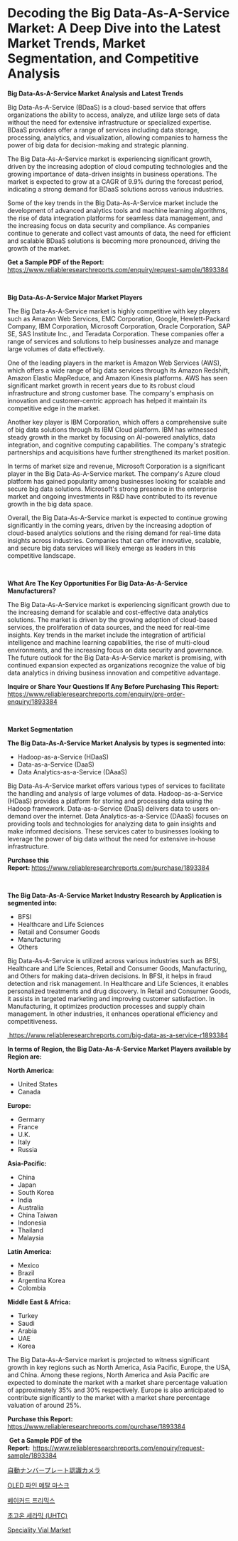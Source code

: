 <p><h1>Decoding the Big Data-As-A-Service Market: A Deep Dive into the Latest Market Trends, Market Segmentation, and Competitive Analysis</h1></p><p><strong>Big Data-As-A-Service Market Analysis and Latest Trends</strong></p>
<p><p>Big Data-As-A-Service (BDaaS) is a cloud-based service that offers organizations the ability to access, analyze, and utilize large sets of data without the need for extensive infrastructure or specialized expertise. BDaaS providers offer a range of services including data storage, processing, analytics, and visualization, allowing companies to harness the power of big data for decision-making and strategic planning.</p><p>The Big Data-As-A-Service market is experiencing significant growth, driven by the increasing adoption of cloud computing technologies and the growing importance of data-driven insights in business operations. The market is expected to grow at a CAGR of 9.9% during the forecast period, indicating a strong demand for BDaaS solutions across various industries.</p><p>Some of the key trends in the Big Data-As-A-Service market include the development of advanced analytics tools and machine learning algorithms, the rise of data integration platforms for seamless data management, and the increasing focus on data security and compliance. As companies continue to generate and collect vast amounts of data, the need for efficient and scalable BDaaS solutions is becoming more pronounced, driving the growth of the market.</p></p>
<p><strong>Get a Sample PDF of the Report:&nbsp;</strong> <a href="https://www.reliableresearchreports.com/enquiry/request-sample/1893384">https://www.reliableresearchreports.com/enquiry/request-sample/1893384</a></p>
<p>&nbsp;</p>
<p><strong>Big Data-As-A-Service Major Market Players</strong></p>
<p><p>The Big Data-As-A-Service market is highly competitive with key players such as Amazon Web Services, EMC Corporation, Google, Hewlett-Packard Company, IBM Corporation, Microsoft Corporation, Oracle Corporation, SAP SE, SAS Institute Inc., and Teradata Corporation. These companies offer a range of services and solutions to help businesses analyze and manage large volumes of data effectively.</p><p>One of the leading players in the market is Amazon Web Services (AWS), which offers a wide range of big data services through its Amazon Redshift, Amazon Elastic MapReduce, and Amazon Kinesis platforms. AWS has seen significant market growth in recent years due to its robust cloud infrastructure and strong customer base. The company's emphasis on innovation and customer-centric approach has helped it maintain its competitive edge in the market.</p><p>Another key player is IBM Corporation, which offers a comprehensive suite of big data solutions through its IBM Cloud platform. IBM has witnessed steady growth in the market by focusing on AI-powered analytics, data integration, and cognitive computing capabilities. The company's strategic partnerships and acquisitions have further strengthened its market position.</p><p>In terms of market size and revenue, Microsoft Corporation is a significant player in the Big Data-As-A-Service market. The company's Azure cloud platform has gained popularity among businesses looking for scalable and secure big data solutions. Microsoft's strong presence in the enterprise market and ongoing investments in R&D have contributed to its revenue growth in the big data space.</p><p>Overall, the Big Data-As-A-Service market is expected to continue growing significantly in the coming years, driven by the increasing adoption of cloud-based analytics solutions and the rising demand for real-time data insights across industries. Companies that can offer innovative, scalable, and secure big data services will likely emerge as leaders in this competitive landscape.</p></p>
<p>&nbsp;</p>
<p><strong>What Are The Key Opportunities For Big Data-As-A-Service Manufacturers?</strong></p>
<p><p>The Big Data-As-A-Service market is experiencing significant growth due to the increasing demand for scalable and cost-effective data analytics solutions. The market is driven by the growing adoption of cloud-based services, the proliferation of data sources, and the need for real-time insights. Key trends in the market include the integration of artificial intelligence and machine learning capabilities, the rise of multi-cloud environments, and the increasing focus on data security and governance. The future outlook for the Big Data-As-A-Service market is promising, with continued expansion expected as organizations recognize the value of big data analytics in driving business innovation and competitive advantage.</p></p>
<p><strong>Inquire or Share Your Questions If Any Before Purchasing This Report:</strong> <a href="https://www.reliableresearchreports.com/enquiry/pre-order-enquiry/1893384">https://www.reliableresearchreports.com/enquiry/pre-order-enquiry/1893384</a></p>
<p>&nbsp;</p>
<p><strong>Market Segmentation</strong></p>
<p><strong>The Big Data-As-A-Service Market Analysis by types is segmented into:</strong></p>
<p><ul><li>Hadoop-as-a-Service (HDaaS)</li><li>Data-as-a-Service (DaaS)</li><li>Data Analytics-as-a-Service (DAaaS)</li></ul></p>
<p><p>Big Data-As-A-Service market offers various types of services to facilitate the handling and analysis of large volumes of data. Hadoop-as-a-Service (HDaaS) provides a platform for storing and processing data using the Hadoop framework. Data-as-a-Service (DaaS) delivers data to users on-demand over the internet. Data Analytics-as-a-Service (DAaaS) focuses on providing tools and technologies for analyzing data to gain insights and make informed decisions. These services cater to businesses looking to leverage the power of big data without the need for extensive in-house infrastructure.</p></p>
<p><strong>Purchase this Report:&nbsp;</strong><a href="https://www.reliableresearchreports.com/purchase/1893384">https://www.reliableresearchreports.com/purchase/1893384</a></p>
<p>&nbsp;</p>
<p><strong>The Big Data-As-A-Service Market Industry Research by Application is segmented into:</strong></p>
<p><ul><li>BFSI</li><li>Healthcare and Life Sciences</li><li>Retail and Consumer Goods</li><li>Manufacturing</li><li>Others</li></ul></p>
<p><p>Big Data-As-A-Service is utilized across various industries such as BFSI, Healthcare and Life Sciences, Retail and Consumer Goods, Manufacturing, and Others for making data-driven decisions. In BFSI, it helps in fraud detection and risk management. In Healthcare and Life Sciences, it enables personalized treatments and drug discovery. In Retail and Consumer Goods, it assists in targeted marketing and improving customer satisfaction. In Manufacturing, it optimizes production processes and supply chain management. In other industries, it enhances operational efficiency and competitiveness.</p></p>
<p><a href="https://www.reliableresearchreports.com/big-data-as-a-service-r1893384">&nbsp;https://www.reliableresearchreports.com/big-data-as-a-service-r1893384</a></p>
<p><strong>In terms of Region, the Big Data-As-A-Service Market Players available by Region are:</strong></p>
<p>
    <p> <strong> North America: </strong>
        <ul>
            <li>United States</li>
            <li>Canada</li>
        </ul>
        </p> 
    <p> <strong> Europe: </strong>
        <ul>
            <li>Germany</li>
            <li>France</li>
            <li>U.K.</li>
            <li>Italy</li>
            <li>Russia</li>
        </ul>
        </p> 
    <p> <strong> Asia-Pacific: </strong>
        <ul>
            <li>China</li>
            <li>Japan</li>
            <li>South Korea</li>
            <li>India</li>
            <li>Australia</li>
            <li>China Taiwan</li>
            <li>Indonesia</li>
            <li>Thailand</li>
            <li>Malaysia</li>
        </ul>
        </p> 
    <p> <strong> Latin America: </strong>
        <ul>
            <li>Mexico</li>
            <li>Brazil</li>
            <li>Argentina Korea</li>
            <li>Colombia</li>
        </ul>
        </p> 
    <p> <strong> Middle East & Africa: </strong>
        <ul>
            <li>Turkey</li>
            <li>Saudi</li>
            <li>Arabia</li>
            <li>UAE</li>
            <li>Korea</li>
        </ul>
    </p>
    </p>
<p><p>The Big Data-As-A-Service market is projected to witness significant growth in key regions such as North America, Asia Pacific, Europe, the USA, and China. Among these regions, North America and Asia Pacific are expected to dominate the market with a market share percentage valuation of approximately 35% and 30% respectively. Europe is also anticipated to contribute significantly to the market with a market share percentage valuation of around 25%.</p></p>
<p><strong>Purchase this Report: </strong><a href="https://www.reliableresearchreports.com/purchase/1893384">https://www.reliableresearchreports.com/purchase/1893384</a></p>
<p>&nbsp;<strong>Get a Sample PDF of the Report:&nbsp;&nbsp;</strong><a href="https://www.reliableresearchreports.com/enquiry/request-sample/1893384">https://www.reliableresearchreports.com/enquiry/request-sample/1893384</a></p>
<p><strong></strong></p>
<p><p><a href="https://medium.com/@tssrjndu32/%E8%87%AA%E5%8B%95%E3%83%8A%E3%83%B3%E3%83%90%E3%83%BC%E3%83%97%E3%83%AC%E3%83%BC%E3%83%88%E8%AA%8D%E8%AD%98%E3%82%AB%E3%83%A1%E3%83%A9%E5%B8%82%E5%A0%B4%E3%81%AB%E6%B7%B1%E3%81%8F%E5%85%A5%E3%82%8A%E8%BE%BC%E3%82%80-%E3%81%9D%E3%81%AE%E5%82%BE%E5%90%91-%E5%B8%82%E5%A0%B4%E3%82%BB%E3%82%B0%E3%83%A1%E3%83%B3%E3%83%86%E3%83%BC%E3%82%B7%E3%83%A7%E3%83%B3-%E7%AB%B6%E4%BA%89%E5%88%86%E6%9E%90-339f96e850b4">自動ナンバープレート認識カメラ</a></p><p><a href="https://medium.com/@duculucescu2022/%EC%A7%80%EC%97%AD-%EB%B3%84-%EC%84%B1%EC%9E%A5-%EB%8F%99%ED%96%A5-%EB%AF%B8%EB%9E%98-%EC%A0%84%EB%A7%9D-2024-2031-%EC%9D%84-%ED%8F%AC%ED%95%A8%ED%95%9C-%EA%B8%80%EB%A1%9C%EB%B2%8C-oled-%ED%8C%8C%EC%9D%B8-%EB%A9%94%ED%83%88-%EB%A7%88%EC%8A%A4%ED%81%AC-%EC%8B%9C%EC%9E%A5-%EB%B6%80%EB%AC%B8-%EC%9C%A0%ED%98%95-%EC%9D%91%EC%9A%A9-%ED%94%84%EB%A1%9C%EA%B7%B8%EB%9E%A8-%EC%8B%9C%EC%9E%A5-%ED%94%8C%EB%A0%88%EC%9D%B4%EC%96%B4-%EC%A0%84%EB%9E%B5-1aae56918704">OLED 파인 메탈 마스크</a></p><p><a href="https://github.com/brendon65677/Market-Research-Report-List-1/blob/main/2492990124745.md">베이커드 프리믹스</a></p><p><a href="https://medium.com/@hershelkris/%EC%B4%88%EA%B3%A0%EC%98%A8-%EC%84%B8%EB%9D%BC%EB%AF%B9-uhtc-%EC%82%B0%EC%97%85-%EB%B6%84%EC%84%9D-%EB%B3%B4%EA%B3%A0%EC%84%9C-%EC%8B%9C%EC%9E%A5-%EA%B7%9C%EB%AA%A8-%EC%A0%90%EC%9C%A0%EC%9C%A8-%EC%9D%91%EC%9A%A9-%EB%B6%84%EC%95%BC-%EC%A7%80%EC%97%AD-%EA%B2%BD%EC%9F%81-%EC%A0%84%EB%9E%B5%EB%B3%84-%ED%8A%B8%EB%A0%8C%EB%93%9C-2024-2031-628793c052ae">초고온 세라믹 (UHTC)</a></p><p><a href="https://github.com/ZackaryHalvorson2023/Market-Research-Report-List-1/blob/main/speciality-vial-market.md">Speciality Vial Market</a></p></p>